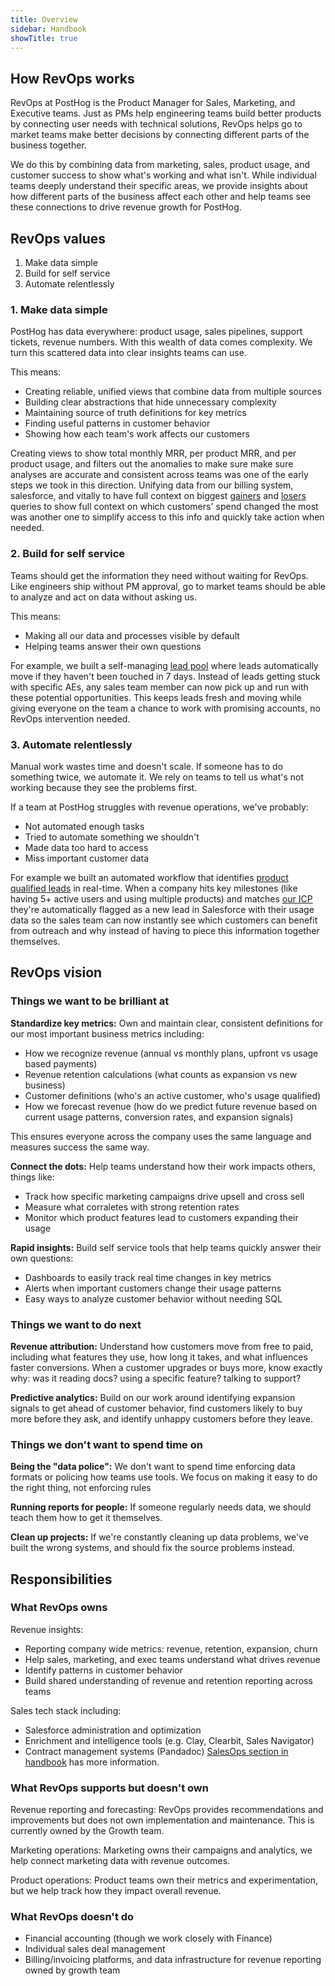 ```yaml
---
title: Overview
sidebar: Handbook
showTitle: true
---
```


## How RevOps works
RevOps at PostHog is the Product Manager for Sales, Marketing, and Executive teams. Just as PMs help engineering teams build better products by connecting user needs with technical solutions, RevOps helps go to market teams make better decisions by connecting different parts of the business together.

We do this by combining data from marketing, sales, product usage, and customer success to show what's working and what isn't. While individual teams deeply understand their specific areas, we provide insights about how different parts of the business affect each other and help teams see these connections to drive revenue growth for PostHog.

## RevOps values
1. Make data simple
2. Build for self service
3. Automate relentlessly

### 1. Make data simple
PostHog has data everywhere: product usage, sales pipelines, support tickets, revenue numbers. 
With this wealth of data comes complexity. We turn this scattered data into clear insights 
teams can use.

This means:
- Creating reliable, unified views that combine data from multiple sources
- Building clear abstractions that hide unnecessary complexity
- Maintaining source of truth definitions for key metrics
- Finding useful patterns in customer behavior
- Showing how each team's work affects our customers

Creating views to show total monthly MRR, per product MRR, and per product usage, and filters out the anomalies to make sure make sure analyses are accurate and consistent across teams was one of the early steps we took in this direction. Unifying data from our billing system, salesforce, and vitally to have full context on biggest [gainers](https://us.posthog.com/project/2/insights/ZcynB70W) and [losers](https://us.posthog.com/project/2/insights/5V4mvAej) queries to show full context on which customers' spend changed the most was another one to simplify access to this info and quickly take action when needed.


### 2. Build for self service
Teams should get the information they need without waiting for RevOps. Like engineers ship without PM approval, go to market teams should be able to analyze and act on data without asking us.

This means:
- Making all our data and processes visible by default
- Helping teams answer their own questions

For example, we built a self-managing [lead pool](https://posthog.com/handbook/growth/sales/crm#lead-pool-process-experimental) where leads automatically move if they haven't been touched in 7 days. Instead of leads getting stuck with specific AEs, any sales team member can now pick up and run with these potential opportunities. This keeps leads fresh and moving while giving everyone on the team a chance to work with promising accounts, no RevOps intervention needed.


### 3. Automate relentlessly
Manual work wastes time and doesn't scale. If someone has to do something twice, we automate it. We rely on teams to tell us what's not working because they see the problems first.

If a team at PostHog struggles with revenue operations, we've probably:
- Not automated enough tasks
- Tried to automate something we shouldn't
- Made data too hard to access
- Miss important customer data

For example we built an automated workflow that identifies [product qualified leads](https://posthog.com/handbook/growth/sales/product-led-sales) in real-time. When a company hits key milestones (like having 5+ active users and using multiple products) and matches [our ICP](https://posthog.com/handbook/growth/marketing/icp) they're automatically flagged as a new lead in Salesforce with their usage data so the sales team can now instantly see which customers can benefit from outreach and why instead of having to piece this information together themselves.


## RevOps vision

### Things we want to be brilliant at
**Standardize key metrics:** Own and maintain clear, consistent definitions for our most important business metrics including:
- How we recognize revenue (annual vs monthly plans, upfront vs usage based payments)
- Revenue retention calculations (what counts as expansion vs new business)
- Customer definitions (who's an active customer, who's usage qualified)
- How we forecast revenue (how do we predict future revenue based on current usage patterns, conversion rates, and expansion signals)

This ensures everyone across the company uses the same language and measures success the same way.

**Connect the dots:** Help teams understand how their work impacts others, things like:
- Track how specific marketing campaigns drive upsell and cross sell
- Measure what corraletes with strong retention rates
- Monitor which product features lead to customers expanding their usage

**Rapid insights:** Build self service tools that help teams quickly answer their own questions:
- Dashboards to easily track real time changes in key metrics
- Alerts when important customers change their usage patterns
- Easy ways to analyze customer behavior without needing SQL
  
### Things we want to do next
**Revenue attribution:** Understand how customers move from free to paid, including what features 
they use, how long it takes, and what influences faster conversions. When a customer upgrades or 
buys more, know exactly why: was it reading docs? using a specific feature? talking to support?

**Predictive analytics:** Build on our work around identifying expansion signals to get ahead of 
customer behavior, find customers likely to buy more before they ask, and identify unhappy customers 
before they leave.

### Things we don't want to spend time on
**Being the "data police":** We don't want to spend time enforcing data formats or policing how teams 
use tools. We focus on making it easy to do the right thing, not enforcing rules

**Running reports for people:** If someone regularly needs data, we should teach them how to get it themselves.

**Clean up projects:** If we're constantly cleaning up data problems, we've built the wrong systems, and should 
fix the source problems instead.

## Responsibilities

### What RevOps owns
Revenue insights:
- Reporting company wide metrics: revenue, retention, expansion, churn
- Help sales, marketing, and exec teams understand what drives revenue
- Identify patterns in customer behavior
- Build shared understanding of revenue and retention reporting across teams

Sales tech stack including:
- Salesforce administration and optimization
- Enrichment and intelligence tools (e.g. Clay, Clearbit, Sales Navigator)
- Contract management systems (Pandadoc)
[SalesOps section in handbook](https://posthog.com/handbook/growth/sales/crm) has more information.

### What RevOps supports but doesn't own

Revenue reporting and forecasting: RevOps provides recommendations and improvements but does not own implementation and maintenance. This is currently owned by the Growth team. 

Marketing operations: Marketing owns their campaigns and analytics, we help connect marketing data with revenue outcomes.

Product operations: Product teams own their metrics and experimentation, but we help track how they impact overall revenue.

### What RevOps doesn't do
- Financial accounting (though we work closely with Finance)
- Individual sales deal management
- Billing/invoicing platforms, and data infrastructure for revenue reporting owned by growth team
